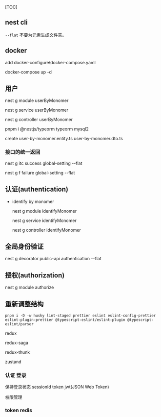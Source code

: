 [TOC]

## nest cli

`--flat` 不要为元素生成文件夹。

## docker

add docker-configure\docker-compose.yaml

docker-compose up -d

## 用户

nest g module userByMonomer

nest g service userByMonomer

nest g controller userByMonomer

pnpm i @nestjs/typeorm typeorm mysql2

create user-by-monomer.entity.ts user-by-monomer.dto.ts

### 接口的统一返回

nest g itc success global-setting --flat

nest g f failure global-setting --flat

## 认证(authentication)

- identify by monomer

  nest g module identifyMonomer

  nest g service identifyMonomer

  nest g controller identifyMonomer

## 全局身份验证

nest g decorator public-api authentication --flat

## 授权(authorization)

nest g module authorize

## 重新调整结构

`pnpm i -D -w husky lint-staged prettier eslint eslint-config-prettier eslint-plugin-prettier @typescript-eslint/eslint-plugin @typescript-eslint/parser`

redux

redux-saga

redux-thunk

zustand

### 认证 登录

保持登录状态 sessionId token jwt(JSON Web Token)

权限管理

### token redis
